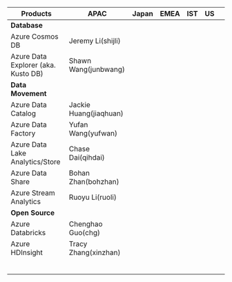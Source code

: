 
| **Products**                        | **APAC**               | **Japan** | **EMEA** | **IST** | **US** |   |
|-------------------------------------|------------------------|-----------|----------|---------|--------|---|
| **Database**                            |                        |           |          |         |        |   |
| Azure Cosmos DB                     | Jeremy Li(shijli)      |           |          |         |        |   |
| Azure Data Explorer (aka. Kusto DB) | Shawn Wang(junbwang)   |           |          |         |        |   |
| **Data Movement**                       |                        |           |          |         |        |   |
| Azure Data Catalog                  | Jackie Huang(jiaqhuan) |           |          |         |        |   |
| Azure Data Factory                  | Yufan Wang(yufwan)     |           |          |         |        |   |
| Azure Data Lake Analytics/Store     | Chase Dai(qihdai)      |           |          |         |        |   |
| Azure Data Share                    | Bohan Zhan(bohzhan)    |           |          |         |        |   |
| Azure Stream Analytics              | Ruoyu Li(ruoli)        |           |          |         |        |   |
| **Open Source**                         |                        |           |          |         |        |   |
| Azure Databricks                    | Chenghao Guo(chg)      |           |          |         |        |   |
| Azure HDInsight                     | Tracy Zhang(xinzhan)   |           |          |         |        |   |
|                                     |                        |           |          |         |        |   |
|                                     |                        |           |          |         |        |   |
|                                     |                        |           |          |         |        |   |
|                                     |                        |           |          |         |        |   |
|                                     |                        |           |          |         |        |   |
|                                     |                        |           |          |         |        |   |

